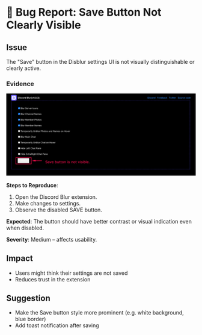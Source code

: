 # 🐞 Bug Report: Save Button Not Clearly Visible

## Issue
The "Save" button in the Disblur settings UI is not visually distinguishable or clearly active.

### Evidence
![Save Button Issue](../images/disblur-bug.png)

**Steps to Reproduce**:
1. Open the Discord Blur extension.
2. Make changes to settings.
3. Observe the disabled SAVE button.

**Expected**: The button should have better contrast or visual indication even when disabled.

**Severity**: Medium – affects usability.

## Impact
- Users might think their settings are not saved
- Reduces trust in the extension

## Suggestion
- Make the Save button style more prominent (e.g. white background, blue border)
- Add toast notification after saving

